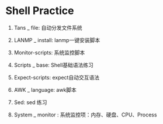 Shell Practice
==========

1. Tans _ file: 自动分发文件系统

2. LANMP _ install: lanmp一键安装脚本

3. Monitor-scripts: 系统监控脚本

4. Scripts _ base: Shell基础语法练习

5. Expect-scripts: expect自动交互语法

6. AWK _ language: awk脚本

7. Sed: sed 练习

8. System _ monitor : 系统监控项：内存、硬盘、CPU、Process
